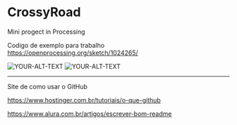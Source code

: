 # CrossyRoad
Mini progect in Processing

Codigo de exemplo para trabalho
https://openprocessing.org/sketch/1024265/

<img alt="YOUR-ALT-TEXT" src="https://github.com/jmartsdesign/CrossyRoad/blob/CrossyRoad-v2/java_AUIccPD9nV.png">
<img alt="YOUR-ALT-TEXT" src="https://github.com/jmartsdesign/CrossyRoad/blob/CrossyRoad-v2/java_aO1drqGAol.png">

-------------
Site de como usar o GitHub

https://www.hostinger.com.br/tutoriais/o-que-github

https://www.alura.com.br/artigos/escrever-bom-readme
